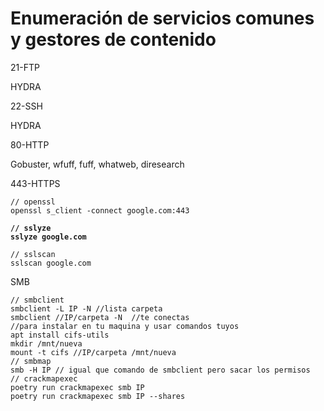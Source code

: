 # Enumeración de servicios comunes y gestores de contenido

21-FTP

HYDRA

22-SSH

HYDRA

80-HTTP

Gobuster, wfuff, fuff, whatweb, diresearch

443-HTTPS

```
// openssl
openssl s_client -connect google.com:443
```

<pre><code><strong>// sslyze
</strong><strong>sslyze google.com
</strong></code></pre>

```
// sslscan
sslscan google.com
```

SMB

```
// smbclient
smbclient -L IP -N //lista carpeta
smbclient //IP/carpeta -N  //te conectas
//para instalar en tu maquina y usar comandos tuyos
apt install cifs-utils
mkdir /mnt/nueva
mount -t cifs //IP/carpeta /mnt/nueva
// smbmap 
smb -H IP // igual que comando de smbclient pero sacar los permisos
// crackmapexec 
poetry run crackmapexec smb IP 
poetry run crackmapexec smb IP --shares
```
